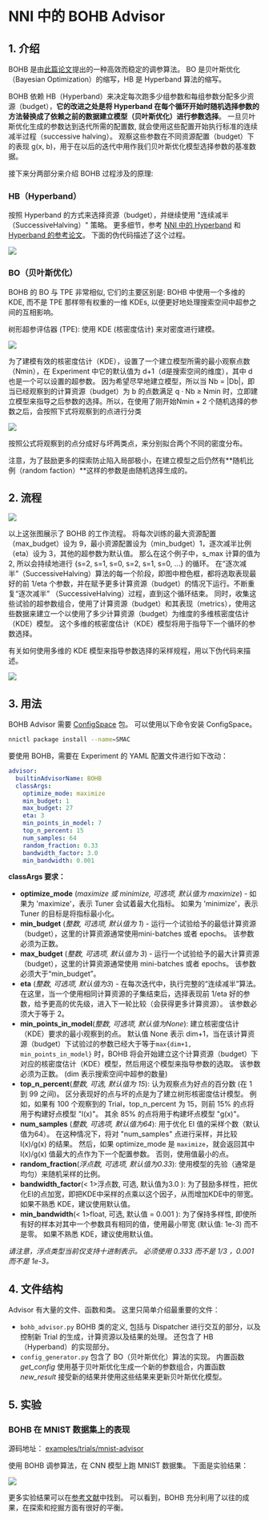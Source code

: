 # NNI 中的 BOHB Advisor

## 1. 介绍

BOHB 是由[此篇论文](https://arxiv.org/abs/1807.01774)提出的一种高效而稳定的调参算法。 BO 是贝叶斯优化（Bayesian Optimization）的缩写，HB 是 Hyperband 算法的缩写。

BOHB 依赖 HB（Hyperband）来决定每次跑多少组参数和每组参数分配多少资源（budget），**它的改进之处是将 Hyperband 在每个循环开始时随机选择参数的方法替换成了依赖之前的数据建立模型（贝叶斯优化）进行参数选择**。 一旦贝叶斯优化生成的参数达到迭代所需的配置数, 就会使用这些配置开始执行标准的连续减半过程（successive halving）。 观察这些参数在不同资源配置（budget）下的表现 g(x, b)，用于在以后的迭代中用作我们贝叶斯优化模型选择参数的基准数据。

接下来分两部分来介绍 BOHB 过程涉及的原理:

### HB（Hyperband）

按照 Hyperband 的方式来选择资源（budget），并继续使用 "连续减半（SuccessiveHalving）" 策略。 更多细节，参考 [NNI 中的 Hyperband](HyperbandAdvisor.md) 和 [Hyperband 的参考论文](https://arxiv.org/abs/1603.06560)。 下面的伪代码描述了这个过程。

![](../../img/bohb_1.png)

### BO（贝叶斯优化）

BOHB 的 BO 与 TPE 非常相似, 它们的主要区别是: BOHB 中使用一个多维的 KDE, 而不是 TPE 那样带有权重的一维 KDEs, 以便更好地处理搜索空间中超参之间的互相影响。

树形超参评估器 (TPE): 使用 KDE (核密度估计) 来对密度进行建模。

![](../../img/bohb_2.png)

为了建模有效的核密度估计（KDE），设置了一个建立模型所需的最小观察点数（Nmin），在 Experiment 中它的默认值为 d+1（d是搜索空间的维度），其中 d 也是一个可以设置的超参数。 因为希望尽早地建立模型，所以当 Nb = |Db|，即当已经观察到的计算资源（budget）为 b 的点数满足 q · Nb ≥ Nmin 时，立即建立模型来指导之后参数的选择。所以，在使用了刚开始Nmin + 2 个随机选择的参数之后，会按照下式将观察到的点进行分类

![](../../img/bohb_3.png)

按照公式将观察到的点分成好与坏两类点，来分别拟合两个不同的密度分布。

注意，为了鼓励更多的探索防止陷入局部极小，在建立模型之后仍然有**随机比例（random faction）**这样的参数是由随机选择生成的。

## 2. 流程

![](../../img/bohb_6.jpg)

以上这张图展示了 BOHB 的工作流程。 将每次训练的最大资源配置（max_budget）设为 9，最小资源配置设为（min_budget）1，逐次减半比例（eta）设为 3，其他的超参数为默认值。 那么在这个例子中，s_max 计算的值为 2, 所以会持续地进行 {s=2, s=1, s=0, s=2, s=1, s=0, ...} 的循环。 在“逐次减半”（SuccessiveHalving）算法的每一个阶段，即图中橙色框，都将选取表现最好的前 1/eta 个参数，并在赋予更多计算资源（budget）的情况下运行。不断重复“逐次减半” （SuccessiveHalving）过程，直到这个循环结束。 同时，收集这些试验的超参数组合，使用了计算资源（budget）和其表现（metrics），使用这些数据来建立一个以使用了多少计算资源（budget）为维度的多维核密度估计（KDE）模型。 这个多维的核密度估计（KDE）模型将用于指导下一个循环的参数选择。

有关如何使用多维的 KDE 模型来指导参数选择的采样规程，用以下伪代码来描述。

![](../../img/bohb_4.png)

## 3. 用法

BOHB Advisor 需要 [ConfigSpace](https://github.com/automl/ConfigSpace) 包。 可以使用以下命令安装 ConfigSpace。

```bash
nnictl package install --name=SMAC
```

要使用 BOHB，需要在 Experiment 的 YAML 配置文件进行如下改动：

```yaml
advisor:
  builtinAdvisorName: BOHB
  classArgs:
    optimize_mode: maximize
    min_budget: 1
    max_budget: 27
    eta: 3
    min_points_in_model: 7
    top_n_percent: 15
    num_samples: 64
    random_fraction: 0.33
    bandwidth_factor: 3.0
    min_bandwidth: 0.001
```

**classArgs 要求：**

* **optimize_mode** (*maximize 或 minimize, 可选项, 默认值为 maximize*) - 如果为 'maximize'，表示 Tuner 会试着最大化指标。 如果为 'minimize'，表示 Tuner 的目标是将指标最小化。
* **min_budget** (*整数, 可选项, 默认值为 1*) - 运行一个试验给予的最低计算资源（budget），这里的计算资源通常使用mini-batches 或者 epochs。 该参数必须为正数。
* **max_budget** (*整数, 可选项, 默认值为 3*) - 运行一个试验给予的最大计算资源（budget），这里的计算资源通常使用 mini-batches 或者 epochs。 该参数必须大于“min_budget”。
* **eta** (*整数, 可选项, 默认值为3*) - 在每次迭代中，执行完整的“连续减半”算法。 在这里，当一个使用相同计算资源的子集结束后，选择表现前 1/eta 好的参数，给予更高的优先级，进入下一轮比较（会获得更多计算资源）。 该参数必须大于等于 2。
* **min_points_in_model**(*整数, 可选项, 默认值为None*): 建立核密度估计（KDE）要求的最小观察到的点。 默认值 None 表示 dim+1，当在该计算资源（budget）下试验过的参数已经大于等于`max{dim+1, min_points_in_model}` 时，BOHB 将会开始建立这个计算资源（budget）下对应的核密度估计（KDE）模型，然后用这个模型来指导参数的选取。 该参数必须为正数。 (dim 表示搜索空间中超参的数量)
* **top_n_percent**(*整数, 可选, 默认值为 15*): 认为观察点为好点的百分数 (在 1 到 99 之间)。 区分表现好的点与坏的点是为了建立树形核密度估计模型。 例如，如果有 100 个观察到的 Trial，top_n_percent 为 15，则前 15% 的点将用于构建好点模型 "l(x)"。 其余 85% 的点将用于构建坏点模型 "g(x)"。
* **num_samples** (*整数, 可选项, 默认值为64*): 用于优化 EI 值的采样个数（默认值为64）。 在这种情况下，将对 "num_samples" 点进行采样，并比较 l(x)/g(x) 的结果。 然后，如果 optimize_mode 是 `maximize`，就会返回其中 l(x)/g(x) 值最大的点作为下一个配置参数。 否则，使用值最小的点。
* **random_fraction**(*浮点数, 可选项, 默认值为0.33*): 使用模型的先验（通常是均匀）来随机采样的比例。
* **bandwidth_factor**(< 1>浮点数, 可选, 默认值为3.0 </em>): 为了鼓励多样性，把优化EI的点加宽，即把KDE中采样的点乘以这个因子，从而增加KDE中的带宽。 如果不熟悉 KDE，建议使用默认值。
* **min_bandwidth**(< 1>float, 可选, 默认值 = 0.001 </em>): 为了保持多样性, 即使所有好的样本对其中一个参数具有相同的值，使用最小带宽 (默认值: 1e-3) 而不是零。 如果不熟悉 KDE，建议使用默认值。

*请注意，浮点类型当前仅支持十进制表示。 必须使用 0.333 而不是 1/3 ，0.001 而不是 1e-3。*

## 4. 文件结构

Advisor 有大量的文件、函数和类。 这里只简单介绍最重要的文件：

* `bohb_advisor.py` BOHB 类的定义, 包括与 Dispatcher 进行交互的部分，以及控制新 Trial 的生成，计算资源以及结果的处理。 还包含了 HB（Hyperband）的实现部分。
* `config_generator.py` 包含了 BO（贝叶斯优化）算法的实现。 内置函数 *get_config* 使用基于贝叶斯优化生成一个新的参数组合，内置函数 *new_result* 接受新的结果并使用这些结果来更新贝叶斯优化模型。

## 5. 实验

### BOHB 在 MNIST 数据集上的表现

源码地址： [examples/trials/mnist-advisor](https://github.com/Microsoft/nni/tree/master/examples/trials/)

使用 BOHB 调参算法，在 CNN 模型上跑 MNIST 数据集。 下面是实验结果：

![](../../img/bohb_5.png)

更多实验结果可以在[参考文献](https://arxiv.org/abs/1807.01774)中找到。 可以看到，BOHB 充分利用了以往的成果，在探索和挖掘方面有很好的平衡。